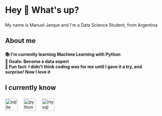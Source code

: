 <h1 align="left">Hey 👋 What's up?</h1>

###

<p align="left">My name is Manuel Jarque and I'm a Data Science Student, from Argentina</p>

###

<h2 align="left">About me</h2>

###

<h4 align="left">📚 I'm currently learning Machine Learning with Python<br>🎯 Goals: Become a data expert <br>🎲 Fun fact: I didn't think coding was for me until I gave it a try, and surprise! Now I love it</h4>

###

<h2 align="left">I currently know</h2>

###

<div align="left">
  <img src="https://cdn.jsdelivr.net/gh/devicons/devicon/icons/sqlite/sqlite-original.svg" height="40" alt="sqlite logo"  />
  <img width="12" />
  <img src="https://cdn.jsdelivr.net/gh/devicons/devicon/icons/python/python-original.svg" height="40" alt="python logo"  />
  <img width="12" />
  <img src="https://cdn.jsdelivr.net/gh/devicons/devicon/icons/mysql/mysql-original.svg" height="40" alt="mysql logo"  />
</div>

###
